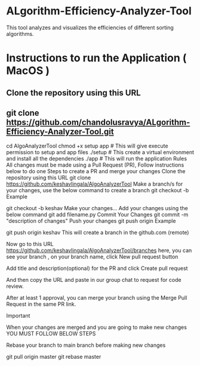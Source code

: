 # ALgorithm-Efficiency-Analyzer-Tool

This tool analyzes and visualizes the efficiencies of different sorting algorithms.

# Instructions to run the Application ( MacOS )
Clone the repository using this URL
---
git clone https://github.com/chandolusravya/ALgorithm-Efficiency-Analyzer-Tool.git
---
cd AlgoAnalyzerTool
chmod +x setup app # This will give execute permission to setup and app files
./setup # This create a virtual environment and install all the dependencies
./app # This will run the application
Rules
All changes must be made using a Pull Request (PR), Follow instructions below to do one
Steps to create a PR and merge your changes
Clone the repository using this URL
git clone https://github.com/keshavlingala/AlgoAnalyzerTool
Make a branch/s for your changes, use the below command to create a branch
git checkout -b <your-name>
Example

git checkout -b keshav
Make your changes...
Add your changes using the below command
git add filename.py
Commit Your Changes
git commit -m "description of changes"
Push your changes
git push origin <branch-name>
Example

git push origin keshav
This will create a branch in the github.com (remote)

Now go to this URL https://github.com/keshavlingala/AlgoAnalyzerTool/branches here, you can see your branch , on your branch name, click New pull request button

Add title and description(optional) for the PR and click Create pull request

And then copy the URL and paste in our group chat to request for code review.

After at least 1 approval, you can merge your branch using the Merge Pull Request in the same PR link.

Important

When your changes are merged and you are going to make new changes YOU MUST FOLLOW BELOW STEPS

Rebase your branch to main branch before making new changes

git pull origin master
git rebase master
